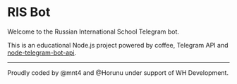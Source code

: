 # RIS Bot

Welcome to the Russian International School Telegram bot.

This is an educational Node.js project powered by coffee, Telegram API and [node-telegram-bot-api](<[https://github.com/yagop/node-telegram-bot-api](https://github.com/yagop/node-telegram-bot-api)>).

---

Proudly coded by @mnt4 and @Horunu under support of WH Development.
